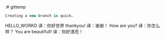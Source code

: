 :# gittemp

```sql
Creating a new branch is quick.
```
HELLO_WORKD
译：你好世界
thankyou!
译：谢谢！
How are you?
译：你怎么样？
You are beautifull!
译：你好漂亮！

